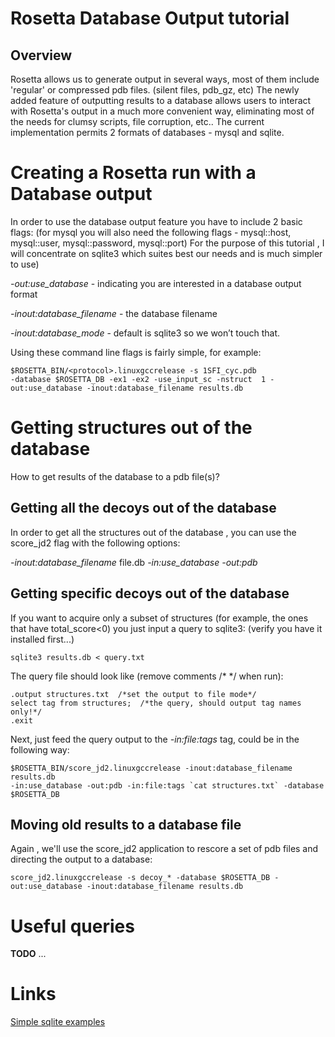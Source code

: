 Rosetta Database Output tutorial
================================

Overview
--------

Rosetta allows us to generate output in several ways, most of them
include 'regular' or compressed pdb files. (silent files, pdb\_gz, etc)
The newly added feature of outputting results to a database allows users
to interact with Rosetta's output in a much more convenient way,
eliminating most of the needs for clumsy scripts, file corruption, etc..
The current implementation permits 2 formats of databases - mysql and
sqlite.

Creating a Rosetta run with a Database output
=============================================

In order to use the database output feature you have to include 2 basic
flags: (for mysql you will also need the following flags - mysql::host,
mysql::user, mysql::password, mysql::port) For the purpose of this
tutorial , I will concentrate on sqlite3 which suites best our needs and
is much simpler to use)

*-out:use\_database* - indicating you are interested in a database
output format

*-inout:database\_filename* - the database filename

*-inout:database\_mode* - default is sqlite3 so we won’t touch that.

Using these command line flags is fairly simple, for example:

    $ROSETTA_BIN/<protocol>.linuxgccrelease -s 1SFI_cyc.pdb 
    -database $ROSETTA_DB -ex1 -ex2 -use_input_sc -nstruct  1 -out:use_database -inout:database_filename results.db

Getting structures out of the database
======================================

How to get results of the database to a pdb file(s)?

Getting all the decoys out of the database
------------------------------------------

In order to get all the structures out of the database , you can use the
score\_jd2 flag with the following options:

*-inout:database\_filename* file.db *-in:use\_database* *-out:pdb*

Getting specific decoys out of the database
-------------------------------------------

If you want to acquire only a subset of structures (for example, the
ones that have total\_score\<0) you just input a query to sqlite3:
(verify you have it installed first...)

    sqlite3 results.db < query.txt

The query file should look like (remove comments /\* \*/ when run):

    .output structures.txt  /*set the output to file mode*/
    select tag from structures;  /*the query, should output tag names only!*/
    .exit

Next, just feed the query output to the *-in:file:tags* tag, could be in
the following way:

    $ROSETTA_BIN/score_jd2.linuxgccrelease -inout:database_filename results.db 
    -in:use_database -out:pdb -in:file:tags `cat structures.txt` -database $ROSETTA_DB

Moving old results to a database file
-------------------------------------

Again , we'll use the score\_jd2 application to rescore a set of pdb
files and directing the output to a database:

    score_jd2.linuxgccrelease -s decoy_* -database $ROSETTA_DB -out:use_database -inout:database_filename results.db

Useful queries
==============

**TODO** ...

Links
=====

[Simple sqlite examples](http://www.sqlite.org/sqlite.html)

